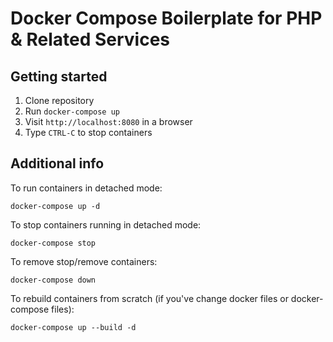Docker Compose Boilerplate for PHP & Related Services
=====================================================

Getting started
---------------

1. Clone repository
2. Run `docker-compose up`
3. Visit `http://localhost:8080` in a browser
4. Type `CTRL-C` to stop containers


Additional info
--------------

To run containers in detached mode:

`docker-compose up -d`

To stop containers running in detached mode:

`docker-compose stop`

To remove stop/remove containers:

`docker-compose down`

To rebuild containers from scratch (if you've change docker files or docker-compose files):

`docker-compose up --build -d`

